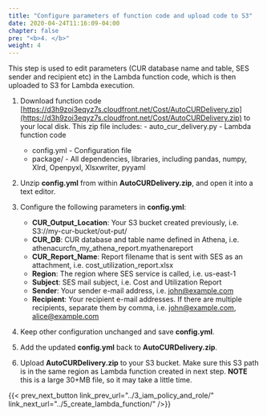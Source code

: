 ```yaml
---
title: "Configure parameters of function code and upload code to S3"
date: 2020-04-24T11:16:09-04:00
chapter: false
pre: "<b>4. </b>"
weight: 4
---
```

This step is used to edit parameters (CUR database name and table, SES sender and recipient etc) in the Lambda function code, which is then uploaded to S3 for Lambda execution.

1. Download function code [https://d3h9zoi3eqyz7s.cloudfront.net/Cost/AutoCURDelivery.zip](https://d3h9zoi3eqyz7s.cloudfront.net/Cost/AutoCURDelivery.zip) to your local disk. This zip file includes:
        - auto_cur_delivery.py - Lambda function code
    - config.yml - Configuration file  
    - package/ -  All dependencies, libraries, including pandas, numpy, Xlrd, Openpyxl, Xlsxwriter, pyyaml

2. Unzip **config.yml** from within **AutoCURDelivery.zip**, and open it into a text editor.

3. Configure the following parameters in **config.yml**:
    - **CUR_Output_Location**: Your S3 bucket created previously, i.e. S3://my-cur-bucket/out-put/
    - **CUR_DB**: CUR database and table name defined in Athena, i.e. athenacurcfn_my_athena_report.myathenareport
    - **CUR_Report_Name**: Report filename that is sent with SES as an attachment, i.e. cost_utilization_report.xlsx
    - **Region**: The region where SES service is called, i.e. us-east-1
    - **Subject**: SES mail subject, i.e. Cost and Utilization Report
    - **Sender**: Your sender e-mail address, i.e. john@example.com
    - **Recipient**: Your recipient e-mail addresses. If there are multiple recipients, separate them by comma, i.e. john@example.com, alice@example.com

4. Keep other configuration unchanged and save **config.yml**.

5. Add the updated **config.yml** back to **AutoCURDelivery.zip**.

6. Upload **AutoCURDelivery.zip** to your S3 bucket. Make sure this S3 path is in the same region as Lambda function created in next step.  **NOTE** this is a large 30+MB file, so it may take a little time.

{{< prev_next_button link_prev_url="../3_iam_policy_and_role/" link_next_url="../5_create_lambda_function/" />}}
